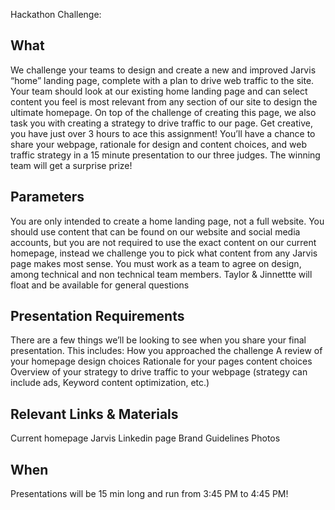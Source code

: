 Hackathon Challenge: 

## What
We challenge your teams to design and create a new and improved Jarvis “home” landing page, complete with a plan to drive web traffic to the site. Your team should look at our existing home landing page and can select content you feel is most relevant from any section of our site to design the ultimate homepage. 
On top of the challenge of creating this page, we also task you with creating a strategy to drive traffic to our page. Get creative, you have just over 3 hours to ace this assignment! You’ll have a chance to share your webpage, rationale for design and content choices, and web traffic strategy in a 15 minute presentation to our three judges. The winning team will get a surprise prize! 

## Parameters 
You are only intended to create a home landing page, not a full website. 
You should use content that can be found on our website and social media accounts, but you are not required to use the exact content on our current homepage, instead we challenge you to pick what content from any Jarvis page makes most sense.
You must work as a team to agree on design, among technical and non technical team members.
Taylor & Jinnettte will float and be available for general questions

## Presentation Requirements
There are a few things we’ll be looking to see when you share your final presentation. This includes:
How you approached the challenge
A review of your homepage design choices 
Rationale for your pages content choices 
Overview of your strategy to drive traffic to your webpage (strategy can include ads, Keyword content optimization, etc.)


## Relevant Links & Materials
Current homepage
Jarvis Linkedin page
Brand Guidelines
Photos

## When
Presentations will be 15 min long and run from 3:45 PM to 4:45 PM!

